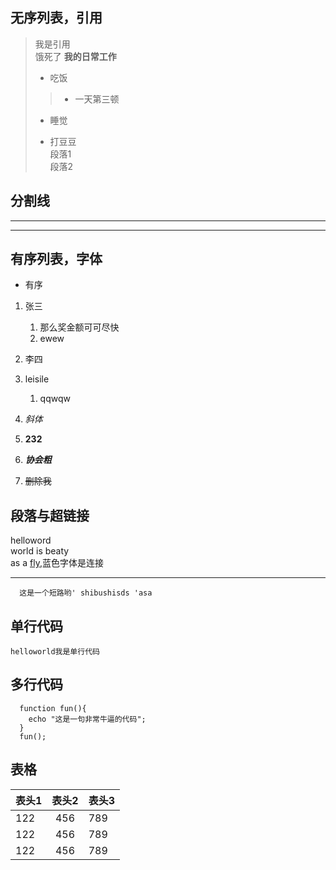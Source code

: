 ## 无序列表，引用
> 我是引用  
> 饿死了 **我的日常工作**
> * 吃饭   
>> * 一天第三顿
> - 睡觉
> + 打豆豆   
> 段落1   
> 段落2

## 分割线
---
****

## 有序列表，字体
* 有序
1. 张三   
   1. 那么奖金额可可尽快
   2. ewew 

2. 李四
3. leisile
   1. qqwqw 
4. *斜体*
5. **232**
6. ***协会粗***
7. ~~删除我~~

## 段落与超链接
  helloword   
  world is beaty   
  as a [fly](http://192.168.30.253:9527/),蓝色字体是连接
  ****
      这是一个短路哟' shibushisds 'asa

## 单行代码
`helloworld我是单行代码`   

## 多行代码
```
  function fun(){
    echo "这是一句非常牛逼的代码";
  }
  fun();
```

## 表格
表头1 | 表头2 | 表头3
---|:---:|:---
122|456|789
122|456|789
122|456|789